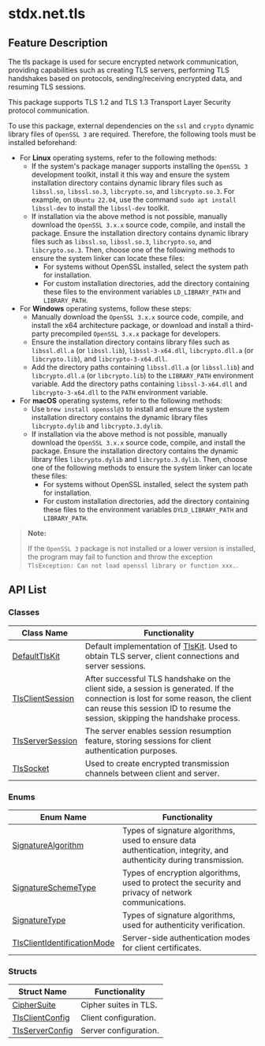 # stdx.net.tls  

## Feature Description  

The tls package is used for secure encrypted network communication, providing capabilities such as creating TLS servers, performing TLS handshakes based on protocols, sending/receiving encrypted data, and resuming TLS sessions.  

This package supports TLS 1.2 and TLS 1.3 Transport Layer Security protocol communication.  

To use this package, external dependencies on the `ssl` and `crypto` dynamic library files of `OpenSSL 3` are required. Therefore, the following tools must be installed beforehand:  

- For **Linux** operating systems, refer to the following methods:  
    - If the system's package manager supports installing the `OpenSSL 3` development toolkit, install it this way and ensure the system installation directory contains dynamic library files such as `libssl.so`, `libssl.so.3`, `libcrypto.so`, and `libcrypto.so.3`. For example, on `Ubuntu 22.04`, use the command `sudo apt install libssl-dev` to install the `libssl-dev` toolkit.  
    - If installation via the above method is not possible, manually download the `OpenSSL 3.x.x` source code, compile, and install the package. Ensure the installation directory contains dynamic library files such as `libssl.so`, `libssl.so.3`, `libcrypto.so`, and `libcrypto.so.3`. Then, choose one of the following methods to ensure the system linker can locate these files:  
        - For systems without OpenSSL installed, select the system path for installation.  
        - For custom installation directories, add the directory containing these files to the environment variables `LD_LIBRARY_PATH` and `LIBRARY_PATH`.  
- For **Windows** operating systems, follow these steps:  
    - Manually download the `OpenSSL 3.x.x` source code, compile, and install the x64 architecture package, or download and install a third-party precompiled `OpenSSL 3.x.x` package for developers.  
    - Ensure the installation directory contains library files such as `libssl.dll.a` (or `libssl.lib`), `libssl-3-x64.dll`, `libcrypto.dll.a` (or `libcrypto.lib`), and `libcrypto-3-x64.dll`.  
    - Add the directory paths containing `libssl.dll.a` (or `libssl.lib`) and `libcrypto.dll.a` (or `libcrypto.lib`) to the `LIBRARY_PATH` environment variable. Add the directory paths containing `libssl-3-x64.dll` and `libcrypto-3-x64.dll` to the `PATH` environment variable.  
- For **macOS** operating systems, refer to the following methods:  
    - Use `brew install openssl@3` to install and ensure the system installation directory contains the dynamic library files `libcrypto.dylib` and `libcrypto.3.dylib`.  
    - If installation via the above method is not possible, manually download the `OpenSSL 3.x.x` source code, compile, and install the package. Ensure the installation directory contains the dynamic library files `libcrypto.dylib` and `libcrypto.3.dylib`. Then, choose one of the following methods to ensure the system linker can locate these files:  
        - For systems without OpenSSL installed, select the system path for installation.  
        - For custom installation directories, add the directory containing these files to the environment variables `DYLD_LIBRARY_PATH` and `LIBRARY_PATH`.  

> **Note:**  
>
> If the `OpenSSL 3` package is not installed or a lower version is installed, the program may fail to function and throw the exception `TlsException: Can not load openssl library or function xxx.`.  

## API List  

### Classes

| Class Name                                                                                | Functionality                                                                                                                                                       |
| ----------------------------------------------------------------------------------------- | ------------------------------------------------------------------------------------------------------------------------------------------------------------------ |
| [DefaultTlsKit](./tls_package_api/tls_package_classes.md#class-defaulttlskit)             | Default implementation of [TlsKit](../tls/common/tls_common_package_api/tls_common_package_interfaces.md#interface-tlskit). Used to obtain TLS server, client connections and server sessions. |
| [TlsClientSession](./tls_package_api/tls_package_classes.md#class-tlsclientsession)      | After successful TLS handshake on the client side, a session is generated. If the connection is lost for some reason, the client can reuse this session ID to resume the session, skipping the handshake process. |
| [TlsServerSession](./tls_package_api/tls_package_classes.md#class-tlsserversession)       | The server enables session resumption feature, storing sessions for client authentication purposes.                                                              |
| [TlsSocket](./tls_package_api/tls_package_classes.md#class-tlssocket)                     | Used to create encrypted transmission channels between client and server.                                                                                          |

### Enums

| Enum Name                                                                                                 | Functionality                                                                 |
| -------------------------------------------------------------------------------------------------------- | ---------------------------------------------------------------------------- |
| [SignatureAlgorithm](./tls_package_api/tls_package_enums.md#enum-signaturealgorithm)                     | Types of signature algorithms, used to ensure data authentication, integrity, and authenticity during transmission. |
| [SignatureSchemeType](./tls_package_api/tls_package_enums.md#enum-signatureschemetype)                   | Types of encryption algorithms, used to protect the security and privacy of network communications.               |
| [SignatureType](./tls_package_api/tls_package_enums.md#enum-signaturetype)                               | Types of signature algorithms, used for authenticity verification.                                               |
| [TlsClientIdentificationMode](./tls_package_api/tls_package_enums.md#enum-tlsclientidentificationmode)   | Server-side authentication modes for client certificates.                                                        |

### Structs

| Struct Name                                                                           | Functionality         |
| ------------------------------------------------------------------------------------ | -------------------- |
| [CipherSuite](./tls_package_api/tls_package_structs.md#struct-ciphersuite)           | Cipher suites in TLS. |
| [TlsClientConfig](./tls_package_api/tls_package_structs.md#struct-tlsclientconfig)   | Client configuration. |
| [TlsServerConfig](./tls_package_api/tls_package_structs.md#struct-tlsserverconfig)   | Server configuration. |
